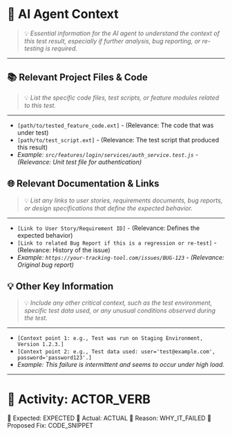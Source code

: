 <!-- IMPORTANT: Update the placeholders (ACTOR_VERB, EXPECTED, ACTUAL, WHY_IT_FAILED, CODE_SNIPPET) in this template to reflect the specific test result. -->

# 🤖 AI Agent Context
> 💡 *Essential information for the AI agent to understand the context of this test result, especially if further analysis, bug reporting, or re-testing is required.*
---

## 📚 Relevant Project Files & Code
> 💡 *List the specific code files, test scripts, or feature modules related to this test.*
---
*   `[path/to/tested_feature_code.ext]` - (Relevance: The code that was under test)
*   `[path/to/test_script.ext]` - (Relevance: The test script that produced this result)
*   *Example: `src/features/login/services/auth_service.test.js` - (Relevance: Unit test file for authentication)*

## 🌐 Relevant Documentation & Links
> 💡 *List any links to user stories, requirements documents, bug reports, or design specifications that define the expected behavior.*
---
*   `[Link to User Story/Requirement ID]` - (Relevance: Defines the expected behavior)
*   `[Link to related Bug Report if this is a regression or re-test]` - (Relevance: History of the issue)
*   *Example: `https://your-tracking-tool.com/issues/BUG-123` - (Relevance: Original bug report)*

## 💡 Other Key Information
> 💡 *Include any other critical context, such as the test environment, specific test data used, or any unusual conditions observed during the test.*
---
*   `[Context point 1: e.g., Test was run on Staging Environment, Version 1.2.3.]`
*   `[Context point 2: e.g., Test data used: user='test@example.com', password='password123'.]`
*   *Example: This failure is intermittent and seems to occur under high load.*
---

# 📝 Activity: ACTOR_VERB
💎 Expected: EXPECTED
🧱 Actual: ACTUAL
💭 Reason: WHY_IT_FAILED
🔧 Proposed Fix: CODE_SNIPPET
